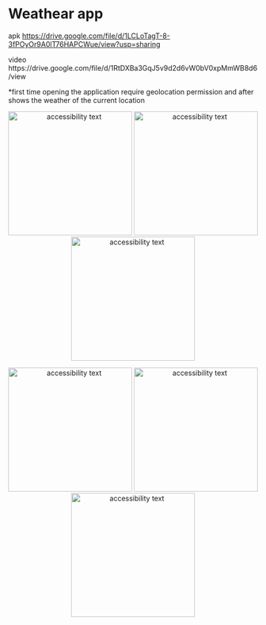 # Weathear app
apk https://drive.google.com/file/d/1LCLoTagT-8-3fPOyOr9A0lT76HAPCWue/view?usp=sharing
<p align="left">
video     https://drive.google.com/file/d/1RtDXBa3GqJ5v9d2d6vW0bV0xpMmWB8d6/view
    
</p>
*first time opening the application require geolocation permission and after shows the weather of the current location

<p align="center">
    <img src="https://raw.githubusercontent.com/Liyafar27/homePC/master/Screenshot_20211117-101942.png" width="250" alt="accessibility text">  
    <img src="https://raw.githubusercontent.com/Liyafar27/homePC/master/Screenshot_20211117-160945.png" width="250" alt="accessibility text">
     <img src="https://raw.githubusercontent.com/Liyafar27/homePC/master/Screenshot_20211117-161018.png" width="250" alt="accessibility text">

 <p align="center">
    <img src="https://raw.githubusercontent.com/Liyafar27/homePC/master/Screenshot_20211117-102048.png" width="250" alt="accessibility text">  
    <img src="https://raw.githubusercontent.com/Liyafar27/homePC/master/Screenshot_20211117-102059.png" width="250" alt="accessibility text">
    <img src="https://raw.githubusercontent.com/Liyafar27/homePC/master/Screenshot_20211117-161050.png" width="250" alt="accessibility text">
</p>
